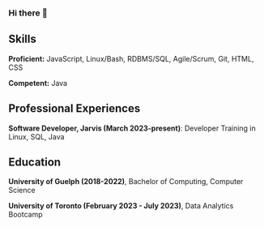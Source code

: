 <!--
**xlivia/xlivia** is a ✨ _special_ ✨ repository because its `README.md` (this file) appears on your GitHub profile.

Here are some ideas to get you started:

- 🔭 I’m currently working on ...
- 🌱 I’m currently learning ...
- 👯 I’m looking to collaborate on ...
- 🤔 I’m looking for help with ...
- 💬 Ask me about ...
- 📫 How to reach me: ...
- 😄 Pronouns: ...
- ⚡ Fun fact: ...
-->

### Hi there 👋

## Skills

**Proficient:** JavaScript, Linux/Bash, RDBMS/SQL, Agile/Scrum, Git, HTML, CSS

**Competent:** Java

## Professional Experiences

**Software Developer, Jarvis (March 2023-present)**: Developer Training in Linux, SQL, Java

## Education

**University of Guelph (2018-2022)**, Bachelor of Computing, Computer Science

**University of Toronto (February 2023 - July 2023)**, Data Analytics Bootcamp
